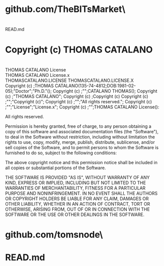 # github.com/TheBITsMarket\
#
READ.md
# Copyright (c) THOMAS CATALANO
#
THOMAS CATALANO License 
\
THOMAS CATALANO License.x 
\
THOMASCATALANO.LICENSE
THOMASCATALANO.LICENSE.X
\
Copyright (c) ;THOMAS CATALANO(135-74-4812;DOB:1981-02-05);"Doctor";"Ph.D."();
Copyright (c) ;"";CATALANO THOMAS();
Copyright (c) ;"THOMAS CATALANO";
Copyright (c) ;Copyright (c)
Copyright (c) ;"";"Copyright (c)";
Copyright (c) ;"";"All rights reserved.";
Copyright (c) ;"";"License";"License.x";
Copyright (c) ;"";THOMAS CATALANO License():


All rights reserved.             

Permission is hereby granted, free of charge, to any person obtaining a copy
of this software and associated documentation files (the "Software"), to deal
in the Software without restriction, including without limitation the rights
to use, copy, modify, merge, publish, distribute, sublicense, and/or sell
copies of the Software, and to permit persons to whom the Software is
furnished to do so, subject to the following conditions:

The above copyright notice and this permission notice shall be included in all
copies or substantial portions of the Software.

THE SOFTWARE IS PROVIDED "AS IS", WITHOUT WARRANTY OF ANY KIND, EXPRESS OR
IMPLIED, INCLUDING BUT NOT LIMITED TO THE WARRANTIES OF MERCHANTABILITY,
FITNESS FOR A PARTICULAR PURPOSE AND NONINFRINGEMENT. IN NO EVENT SHALL THE
AUTHORS OR COPYRIGHT HOLDERS BE LIABLE FOR ANY CLAIM, DAMAGES OR OTHER
LIABILITY, WHETHER IN AN ACTION OF CONTRACT, TORT OR OTHERWISE, ARISING FROM,
OUT OF OR IN CONNECTION WITH THE SOFTWARE OR THE USE OR OTHER DEALINGS IN THE
SOFTWARE.

# github.com/tomsnode\
# READ.md
